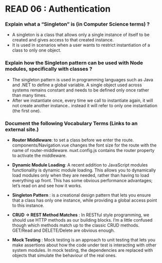 # READ 06 :  Authentication

### Explain what a “Singleton” is (in Computer Science terms) ?
* A singleton is a class that allows only a single instance of itself to be created and gives access to that created instance.
* It is used in scenarios when a user wants to restrict instantiation of a class to only one object.

### Explain how the Singleton pattern can be used with Node modules, specifically with classes ?
* The singleton pattern is used in programming languages such as Java and .NET to define a global variable. A single object used across systems remains constant and needs to be defined only once rather than many times.
* After we instantiate once, every time we call to instantiate again, it will not create another instance.. instead it will refer to only one instantiation (the first one).

### Document the following Vocabulary Terms (Links to an external site.)
* **Router Middleware**:
to set a class before we enter the route. components/Navigation.vue changes the font size for the route with the name of router-middleware. nuxt.config.js contains the router property to activate the middleware.

* **Dynamic Module Loading**: 
A recent addition to JavaScript modules functionality is dynamic module loading. This allows you to dynamically load modules only when they are needed, rather than having to load everything up front. This has some obvious performance advantages; let’s read on and see how it works.

* **Singleton Pattern** :
is a creational design pattern that lets you ensure that a class has only one instance, while providing a global access point to this instance.

* **CRUD -> REST Method Matches** : 
In RESTful style programming, we should use HTTP methods as our building blocks. I’m a little confused though which methods match up to the classic CRUD methods. GET/Read and DELETE/Delete are obvious enough.

* **Mock Testing** :
Mock testing is an approach to unit testing that lets you make assertions about how the code under test is interacting with other system modules. In mock testing, the dependencies are replaced with objects that simulate the behaviour of the real ones.

